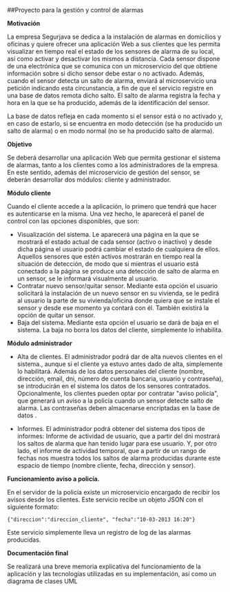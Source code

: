 ##Proyecto para la gestión y control de alarmas

**Motivación**

La empresa Segurjava se dedica a la instalación de alarmas en domicilios y oficinas y quiere ofrecer una aplicación Web a sus clientes que les permita visualizar en tiempo real el estado de los sensores de alarma de su local, así como activar y desactivar los mismos a distancia.
Cada sensor dispone de una electrónica que se comunica con un microservicio del que obtiene información sobre si dicho sensor debe estar o no activado. Además, cuando el sensor detecta un salto de alarma, enviará al microservicio una petición indicando esta circunstancia, a fin de que el servicio registre en una base de datos remota dicho salto. El salto de alarma registra la fecha y hora en la que se ha producido, además de la identificación del sensor.

La base de datos refleja en cada momento si el sensor está o no activado y, en caso de estarlo, si se encuentra en modo detección (se ha producido un salto de alarma) o en modo normal (no se ha producido salto de alarma).

**Objetivo**

Se deberá desarrollar una aplicación Web que permita gestionar el sistema de alarmas, tanto a los clientes como a los administradores de la empresa. En este sentido, además del microservicio de gestión del sensor, se deberán desarrollar dos módulos: cliente y administrador.

**Módulo cliente**

Cuando el cliente accede a la aplicación, lo primero que tendrá que hacer es autenticarse en la misma. Una vez hecho, le aparecerá el panel de control con las opciones disponibles, que son:

* Visualización del sistema. Le aparecerá una página en la que se mostrará el estado actual de cada sensor (activo o inactivo) y desde dicha página el usuario podrá cambiar el estado de cualquiera de ellos. Aquellos sensores que estén activos mostrarán en tiempo real la situación de detección, de modo que si mientras el usuario está conectado a la página se produce una detección de salto de alarma en un sensor, se le informará visualmente al usuario.
* Contratar nuevo sensor/quitar sensor. Mediante esta opción el usuario solicitará la instalación de un nuevo sensor en su vivienda, se le pedirá al usuario la parte de su vivienda/oficina donde quiera que se instale el sensor y desde ese momento ya contará con él. También existirá la opción de quitar un sensor.
* Baja del sistema. Mediante esta opción el usuario se dará de baja en el sistema. La baja no borra los datos del cliente, simplemente lo inhabilita.

**Módulo administrador**

* Alta de clientes. El administrador podrá dar de alta nuevos clientes en el sistema., aunque si el cliente ya estuvo antes dado de alta, simplemente lo habilitará. Además de los datos personales del cliente (nombre, dirección, email, dni, número de cuenta bancaria, usuario y contraseña), se introducirán en el sistema los datos de los sensores contratados. Opcionalmente, los clientes pueden optar por contratar "aviso policía", que generará un aviso a la policía cuando un sensor detecte salto de alarma. Las contraseñas deben almacenarse encriptadas en la base de datos .

* Informes. El administrador podrá obtener del sistema dos tipos de informes: Informe de actividad de usuario, que a partir del dni mostrará los saltos de alarma que han tenido lugar para ese usuario. Y, por otro lado, el informe de actividad temporal, que a partir de un rango de fechas nos muestra todos los saltos de alarma producidas durante este espacio de tiempo (nombre cliente, fecha, dirección y sensor).


**Funcionamiento aviso a policía.**

En el servidor de la policía existe un microservicio encargado de recibir los avisos desde los clientes. Este servicio recibe un objeto JSON con el siguiente formato:
	
	{"direccion":"direccion_cliente", "fecha":"10-03-2013 16:20"}

Este servicio simplemente lleva un registro de log de las alarmas producidas.

**Documentación final**

Se realizará una breve memoria explicativa del funcionamiento de la aplicación y las tecnologías utilizadas en su implementación, así como un diagrama de clases UML